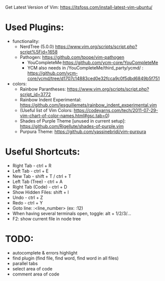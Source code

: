 Get Latest Version of Vim: https://itsfoss.com/install-latest-vim-ubuntu/

Used Plugins:
=============
- functionality:
  - NerdTree (5.0.0) https://www.vim.org/scripts/script.php?script%5Fid=1658
  - Pathogen: https://github.com/tpope/vim-pathogen
    - YouCompleteMe:https://github.com/ycm-core/YouCompleteMe
    - YCM also needs in /YouCompleteMe/third_party/ycmd/ : https://github.com/ycm-core/ycmd/tree/d1707c14883ced0e32fcca9c0f5dbd6849b5f751
- colors:
  - Rainbow Parantheses: https://www.vim.org/scripts/script.php?script_id=3772
  - Rainbow Indent Experimental: https://github.com/lesguillemets/rainbow_indent_experimental.vim
  - (Useful list of Vim Colors: https://codeyarns.com/tech/2011-07-29-vim-chart-of-color-names.html#gsc.tab=0)
  - Shades of Purple Theme [unused in current setup]: https://github.com/Rigellute/shades-of-purple.vim
  - Purpura Theme: https://github.com/yassinebridi/vim-purpura

Useful Shortcuts:
=================
- Right Tab - ctrl + R
- Left Tab - ctrl + E
- New Tab - shift + T / ctrl + T
- Left Tab (Tree) - ctrl + A
- Right Tab (Code) - ctrl + D
- Show Hidden Files: shift + I
- Undo - ctrl + Z
- Redo - ctrl + Y
- Goto line: :<line_number> (ex: :12)
- When having several terminals open, toggle: alt + 1/2/3/...
- F2: show current file in node tree

TODO:
=====
- autocomplete & errors highlight
- find plugin (find file, find word, find word in all files)
- parallel tabs
- select area of code
- comment area of code
